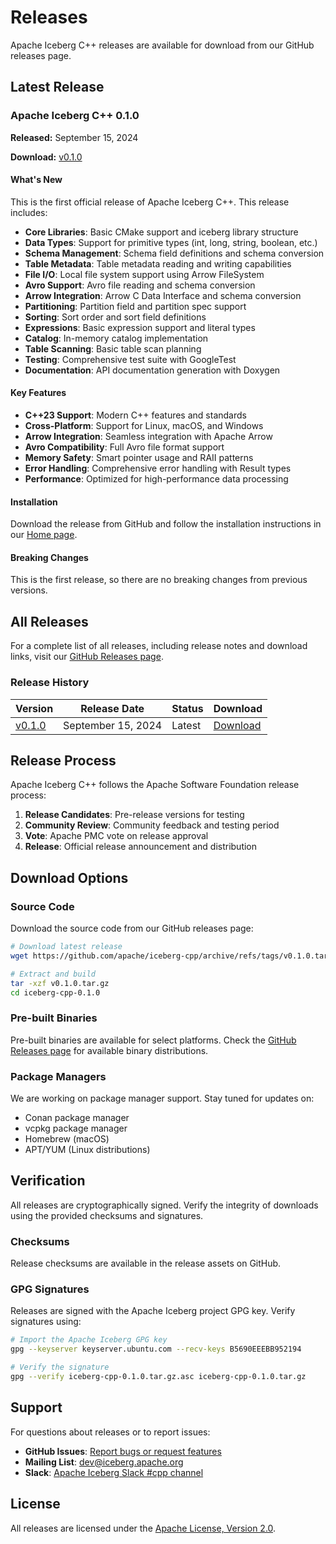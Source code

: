 <!--
  ~ Licensed to the Apache Software Foundation (ASF) under one
  ~ or more contributor license agreements.  See the NOTICE file
  ~ distributed with this work for additional information
  ~ regarding copyright ownership.  The ASF licenses this file
  ~ to you under the Apache License, Version 2.0 (the
  ~ "License"); you may not use this file except in compliance
  ~ with the License.  You may obtain a copy of the License at
  ~
  ~   http://www.apache.org/licenses/LICENSE-2.0
  ~
  ~ Unless required by applicable law or agreed to in writing,
  ~ software distributed under the License is distributed on an
  ~ "AS IS" BASIS, WITHOUT WARRANTIES OR CONDITIONS OF ANY
  ~ KIND, either express or implied.  See the License for the
  ~ specific language governing permissions and limitations
  ~ under the License.
-->

# Releases

Apache Iceberg C++ releases are available for download from our GitHub releases page.

## Latest Release

### Apache Iceberg C++ 0.1.0

**Released:** September 15, 2024

**Download:** [v0.1.0](https://github.com/apache/iceberg-cpp/releases/tag/v0.1.0)

#### What's New

This is the first official release of Apache Iceberg C++. This release includes:

- **Core Libraries**: Basic CMake support and iceberg library structure
- **Data Types**: Support for primitive types (int, long, string, boolean, etc.)
- **Schema Management**: Schema field definitions and schema conversion
- **Table Metadata**: Table metadata reading and writing capabilities
- **File I/O**: Local file system support using Arrow FileSystem
- **Avro Support**: Avro file reading and schema conversion
- **Arrow Integration**: Arrow C Data Interface and schema conversion
- **Partitioning**: Partition field and partition spec support
- **Sorting**: Sort order and sort field definitions
- **Expressions**: Basic expression support and literal types
- **Catalog**: In-memory catalog implementation
- **Table Scanning**: Basic table scan planning
- **Testing**: Comprehensive test suite with GoogleTest
- **Documentation**: API documentation generation with Doxygen

#### Key Features

- **C++23 Support**: Modern C++ features and standards
- **Cross-Platform**: Support for Linux, macOS, and Windows
- **Arrow Integration**: Seamless integration with Apache Arrow
- **Avro Compatibility**: Full Avro file format support
- **Memory Safety**: Smart pointer usage and RAII patterns
- **Error Handling**: Comprehensive error handling with Result types
- **Performance**: Optimized for high-performance data processing

#### Installation

Download the release from GitHub and follow the installation instructions in our [Home page](index.md).

#### Breaking Changes

This is the first release, so there are no breaking changes from previous versions.

## All Releases

For a complete list of all releases, including release notes and download links, visit our [GitHub Releases page](https://github.com/apache/iceberg-cpp/releases).

### Release History

| Version | Release Date | Status | Download |
|---------|-------------|--------|----------|
| [v0.1.0](https://github.com/apache/iceberg-cpp/releases/tag/v0.1.0) | September 15, 2024 | Latest | [Download](https://github.com/apache/iceberg-cpp/releases/tag/v0.1.0) |

## Release Process

Apache Iceberg C++ follows the Apache Software Foundation release process:

1. **Release Candidates**: Pre-release versions for testing
2. **Community Review**: Community feedback and testing period
3. **Vote**: Apache PMC vote on release approval
4. **Release**: Official release announcement and distribution

## Download Options

### Source Code

Download the source code from our GitHub releases page:

```bash
# Download latest release
wget https://github.com/apache/iceberg-cpp/archive/refs/tags/v0.1.0.tar.gz

# Extract and build
tar -xzf v0.1.0.tar.gz
cd iceberg-cpp-0.1.0
```

### Pre-built Binaries

Pre-built binaries are available for select platforms. Check the [GitHub Releases page](https://github.com/apache/iceberg-cpp/releases) for available binary distributions.

### Package Managers

We are working on package manager support. Stay tuned for updates on:

- Conan package manager
- vcpkg package manager
- Homebrew (macOS)
- APT/YUM (Linux distributions)

## Verification

All releases are cryptographically signed. Verify the integrity of downloads using the provided checksums and signatures.

### Checksums

Release checksums are available in the release assets on GitHub.

### GPG Signatures

Releases are signed with the Apache Iceberg project GPG key. Verify signatures using:

```bash
# Import the Apache Iceberg GPG key
gpg --keyserver keyserver.ubuntu.com --recv-keys B5690EEEBB952194

# Verify the signature
gpg --verify iceberg-cpp-0.1.0.tar.gz.asc iceberg-cpp-0.1.0.tar.gz
```

## Support

For questions about releases or to report issues:

- **GitHub Issues**: [Report bugs or request features](https://github.com/apache/iceberg-cpp/issues)
- **Mailing List**: [dev@iceberg.apache.org](mailto:dev@iceberg.apache.org)
- **Slack**: [Apache Iceberg Slack #cpp channel](https://join.slack.com/t/apache-iceberg/shared_invite/zt-1zbov3k6e-KtJfoaxp97YfX6dPz1Bk7A)

## License

All releases are licensed under the [Apache License, Version 2.0](http://www.apache.org/licenses/LICENSE-2.0).
